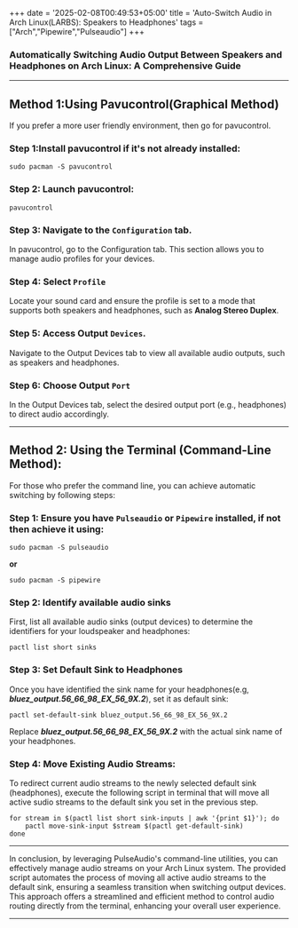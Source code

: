 +++
date = '2025-02-08T00:49:53+05:00'
title = 'Auto-Switch Audio in Arch Linux(LARBS): Speakers to Headphones'
tags = ["Arch","Pipewire","Pulseaudio"]
+++
### Automatically Switching Audio Output Between Speakers and Headphones on Arch Linux: A Comprehensive Guide

---

## Method 1:Using Pavucontrol(Graphical Method)

If you prefer a more user friendly environment, then go for pavucontrol.

### Step 1:Install **pavucontrol** if it's not already installed:
~~~
sudo pacman -S pavucontrol
~~~

### Step 2: Launch **pavucontrol**:
~~~
pavucontrol
~~~

### Step 3: Navigate to the `Configuration` tab.
In pavucontrol, go to the Configuration tab. This section allows you to manage audio profiles for your devices.

### Step 4:  Select `Profile`
Locate your sound card and ensure the profile is set to a mode that supports both speakers and headphones, such as **Analog Stereo Duplex**.

### Step 5: Access Output `Devices`.
Navigate to the Output Devices tab to view all available audio outputs, such as speakers and headphones.

### Step 6: Choose Output `Port`
In the Output Devices tab, select the desired output port (e.g., headphones) to direct audio accordingly.

---

## Method 2: Using the Terminal (Command-Line Method):

For those who prefer the command line, you can achieve automatic switching by following steps:

### Step 1: Ensure you have `Pulseaudio` or `Pipewire` installed, if not then achieve it using:

~~~
sudo pacman -S pulseaudio
~~~
**or**
~~~
sudo pacman -S pipewire
~~~

### Step 2: Identify available audio sinks
First, list all available audio sinks (output devices) to determine the identifiers for your loudspeaker and headphones:
~~~
pactl list short sinks
~~~

### Step 3: Set Default Sink to Headphones
Once you have identified the sink name for your headphones(e.g, ***bluez_output.56_66_98_EX_56_9X.2***), set it as default sink:
~~~
pactl set-default-sink bluez_output.56_66_98_EX_56_9X.2
~~~
Replace ***bluez_output.56_66_98_EX_56_9X.2*** with the actual sink name of your headphones.

### Step 4: Move Existing Audio Streams:
To redirect current audio streams to the newly selected default sink (headphones), execute the following script in terminal that will move all active sudio streams to the default sink you set in the previous step.
~~~
for stream in $(pactl list short sink-inputs | awk '{print $1}'); do
    pactl move-sink-input $stream $(pactl get-default-sink)
done
~~~

---

In conclusion, by leveraging PulseAudio's command-line utilities, you can effectively manage audio streams on your Arch Linux system. The provided script automates the process of moving all active audio streams to the default sink, ensuring a seamless transition when switching output devices. This approach offers a streamlined and efficient method to control audio routing directly from the terminal, enhancing your overall user experience.

---
